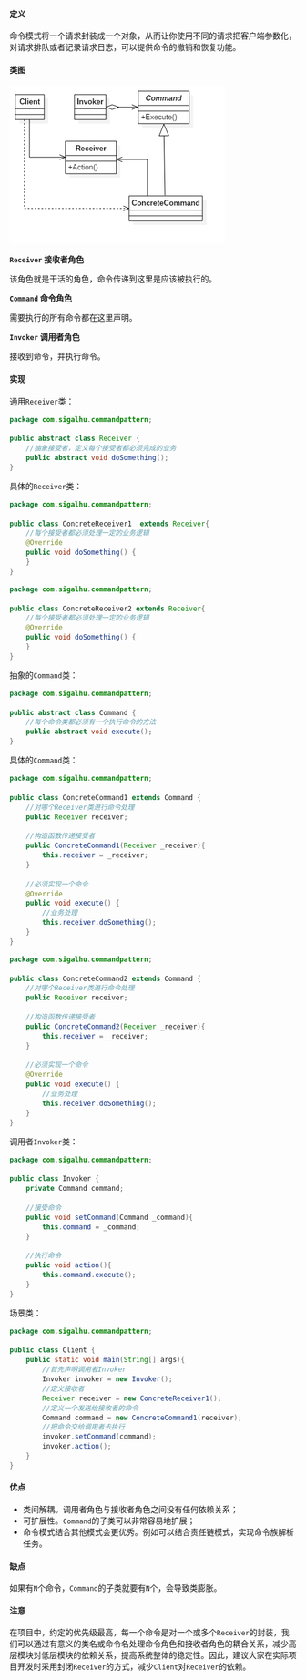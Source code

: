 #### 定义

命令模式将一个请求封装成一个对象，从而让你使用不同的请求把客户端参数化，对请求排队或者记录请求日志，可以提供命令的撤销和恢复功能。

#### 类图

![](10.%20命令模式/1.png)

**`Receiver` 接收者角色**

该角色就是干活的角色，命令传递到这里是应该被执行的。

**`Command` 命令角色**

需要执行的所有命令都在这里声明。

**`Invoker` 调用者角色**

接收到命令，并执行命令。

#### 实现

通用`Receiver`类：
```java
package com.sigalhu.commandpattern;

public abstract class Receiver {
    //抽象接受者，定义每个接受者都必须完成的业务
    public abstract void doSomething();
}
```
具体的`Receiver`类：
```java
package com.sigalhu.commandpattern;

public class ConcreteReceiver1  extends Receiver{
    //每个接受者都必须处理一定的业务逻辑
    @Override
    public void doSomething() {
    }
}
```
```java
package com.sigalhu.commandpattern;

public class ConcreteReceiver2 extends Receiver{
    //每个接受者都必须处理一定的业务逻辑
    @Override
    public void doSomething() {
    }
}
```
抽象的`Command`类：
```java
package com.sigalhu.commandpattern;

public abstract class Command {
    //每个命令类都必须有一个执行命令的方法
    public abstract void execute();
}
```
具体的`Command`类：
```java
package com.sigalhu.commandpattern;

public class ConcreteCommand1 extends Command {
    //对哪个Receiver类进行命令处理
    public Receiver receiver;

    //构造函数传递接受者
    public ConcreteCommand1(Receiver _receiver){
        this.receiver = _receiver;
    }

    //必须实现一个命令
    @Override
    public void execute() {
        //业务处理
        this.receiver.doSomething();
    }
}
```
```java
package com.sigalhu.commandpattern;

public class ConcreteCommand2 extends Command {
    //对哪个Receiver类进行命令处理
    public Receiver receiver;

    //构造函数传递接受者
    public ConcreteCommand2(Receiver _receiver){
        this.receiver = _receiver;
    }

    //必须实现一个命令
    @Override
    public void execute() {
        //业务处理
        this.receiver.doSomething();
    }
}
```
调用者`Invoker`类：
```java
package com.sigalhu.commandpattern;

public class Invoker {
    private Command command;

    //接受命令
    public void setCommand(Command _command){
        this.command = _command;
    }

    //执行命令
    public void action(){
        this.command.execute();
    }
}
```
场景类：
```java
package com.sigalhu.commandpattern;

public class Client {
    public static void main(String[] args){
        //首先声明调用者Invoker
        Invoker invoker = new Invoker();
        //定义接收者
        Receiver receiver = new ConcreteReceiver1();
        //定义一个发送给接收者的命令
        Command command = new ConcreteCommand1(receiver);
        //把命令交给调用者去执行
        invoker.setCommand(command);
        invoker.action();
    }
}
```

#### 优点

* 类间解耦。调用者角色与接收者角色之间没有任何依赖关系；
* 可扩展性。`Command`的子类可以非常容易地扩展；
* 命令模式结合其他模式会更优秀。例如可以结合责任链模式，实现命令族解析任务。

#### 缺点

如果有`N`个命令，`Command`的子类就要有`N`个，会导致类膨胀。

#### 注意

在项目中，约定的优先级最高，每一个命令是对一个或多个`Receiver`的封装，我们可以通过有意义的类名或命令名处理命令角色和接收者角色的耦合关系，减少高层模块对低层模块的依赖关系，提高系统整体的稳定性。因此，建议大家在实际项目开发时采用封闭`Receiver`的方式，减少`Client`对`Receiver`的依赖。